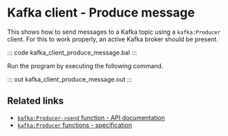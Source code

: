 # Kafka client - Produce message

This shows how to send messages to a Kafka topic using a `kafka:Producer` client. For this to work properly, an active Kafka broker should be present.

::: code kafka_client_produce_message.bal :::

Run the program by executing the following command.

::: out kafka_client_produce_message.out :::

## Related links
- [`kafka:Producer->send` function - API documentation](https://lib.ballerina.io/ballerinax/kafka/3.4.0/clients/Producer#send)
- [`kafka:Producer` functions - specification](https://github.com/ballerina-platform/module-ballerinax-kafka/blob/master/docs/spec/spec.md#33-functions)
